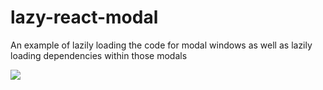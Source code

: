 # lazy-react-modal

An example of lazily loading the code for modal windows as well as lazily loading dependencies within those modals

![](http://j4p.us/272W410b1N2C/Screen%20Shot%202017-06-25%20at%208.24.24%20PM.png)
